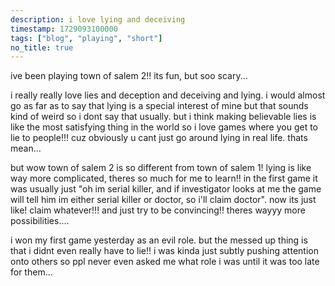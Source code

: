 ```yaml
---
description: i love lying and deceiving
timestamp: 1729093100000
tags: ["blog", "playing", "short"]
no_title: true
---
```

ive been playing town of salem 2!! its fun, but soo scary...

i really really love lies and deception and deceiving and lying. i would almost go as far as to say that lying is a special interest of mine but that sounds kind of weird so i dont say that usually. but i think making believable lies is like the most satisfying thing in the world so i love games where you get to lie to people!!! cuz obviously u cant just go around lying in real life. thats mean...

but wow town of salem 2 is so different from town of salem 1! lying is like way more complicated, theres so much for me to learn!! in the first game it was usually just "oh im serial killer, and if investigator looks at me the game will tell him im either serial killer or doctor, so i'll claim doctor". now its just like! claim whatever!!! and just try to be convincing!! theres wayyy more possibilities....

i won my first game yesterday as an evil role. but the messed up thing is that i didnt even really have to lie!! i was kinda just subtly pushing attention onto others so ppl never even asked me what role i was until it was too late for them...